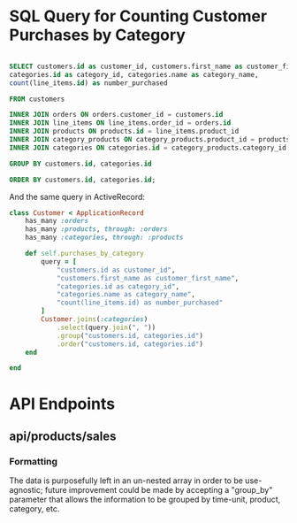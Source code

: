

# SQL Query for Counting Customer Purchases by Category

```sql

SELECT customers.id as customer_id, customers.first_name as customer_first_name,
categories.id as category_id, categories.name as category_name,
count(line_items.id) as number_purchased 

FROM customers 

INNER JOIN orders ON orders.customer_id = customers.id 
INNER JOIN line_items ON line_items.order_id = orders.id 
INNER JOIN products ON products.id = line_items.product_id 
INNER JOIN category_products ON category_products.product_id = products.id 
INNER JOIN categories ON categories.id = category_products.category_id 

GROUP BY customers.id, categories.id

ORDER BY customers.id, categories.id;

```

And the same query in ActiveRecord: 

```rb
class Customer < ApplicationRecord
	has_many :orders
	has_many :products, through: :orders
	has_many :categories, through: :products

	def self.purchases_by_category
		query = [
			"customers.id as customer_id",
			"customers.first_name as customer_first_name",
			"categories.id as category_id",
			"categories.name as category_name",
			"count(line_items.id) as number_purchased"
		]
		Customer.joins(:categories)
			.select(query.join(", "))
			.group("customers.id, categories.id")
			.order("customers.id, categories.id")
	end

end
```

# API Endpoints

## api/products/sales

### Formatting

The data is purposefully left in an un-nested array in order to be use-agnostic;
future improvement could be made by accepting a "group_by" parameter that allows
the information to be grouped by time-unit, product, category, etc.
